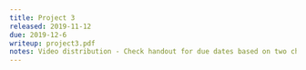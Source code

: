 ```yaml
---
title: Project 3
released: 2019-11-12
due: 2019-12-6
writeup: project3.pdf
notes: Video distribution - Check handout for due dates based on two checkpoints.
---
```

